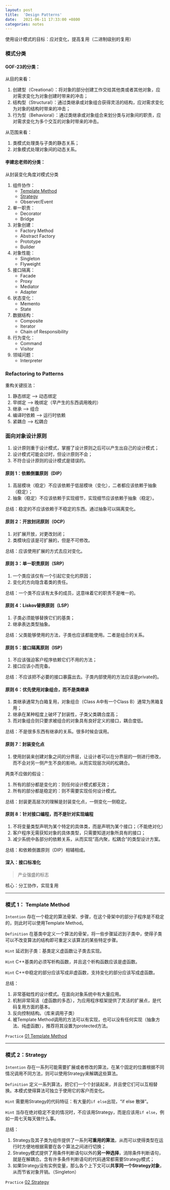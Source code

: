 ```yaml
---
layout: post
title:  'Design Patterns'
date:   2021-06-11 17:33:00 +0800
categories: notes
---
```


使用设计模式的目标：应对变化，提高复用（二进制级别的复用）



### 模式分类

#### GOF-23的分类：

从目的来看：

1. 创建型（Creational）：将对象的部分创建工作交给其他类或者其他对象，应对需求变化为对象创建时带来的冲击；
2. 结构型（Structural）：通过类继承或对象组合获得灵活的结构，应对需求变化为对象的结构时带来的冲击；
3. 行为型（Behavioral）：通过类继承或对象组合来划分类与对象间的职责，应对需求变化为多个交互的对象时带来的冲击。

从范围来看：

1. 类模式处理类与子类的静态关系；
2. 对象模式处理对象间的动态关系。

#### 李建忠老师的分类：

从封装变化角度对模式分类

1. 组件协作：
   - [Template Method](#TemplateMethod)
   - [Strategy](#Strategy)
   - Observer/Event
2. 单一职责：
   - Decorator
   - Bridge
3. 对象创建：
   - Factory Method
   - Abstract Factory
   - Prototype
   - Builder
4. 对象性能：
   - Singleton
   - Flyweight
5. 接口隔离：
   - Facade
   - Proxy
   - Mediator
   - Adapter
6. 状态变化：
   - Memento
   - State
7. 数据结构：
   - Composite
   - Iterator
   - Chain of Responsibility
8. 行为变化：
   - Command
   - Visitor
9. 领域问题：
   - Interpreter



### Refactoring to Patterns

重构关键技法：

1. 静态绑定 --> 动态绑定
2. 早绑定 --> 晚绑定（早产生的东西调用晚的）
3. 继承 --> 组合
4. 编译时依赖 --> 运行时依赖
5. 紧耦合 --> 松耦合



### 面向对象设计原则

1. 设计原则重于设计模式，掌握了设计原则之后可以产生出自己的设计模式；
2. 设计模式可能会过时，但设计原则不会；
3. 不符合设计原则的设计模式是错误的。

#### 原则 1：依赖倒置原则（DIP）

1. 高层模块（稳定）不应该依赖于低层模块（变化），二者都应该依赖于抽象（稳定）； 
2. 抽象（稳定）不应该依赖于实现细节，实现细节应该依赖于抽象（稳定）。

总结：稳定的不应该依赖于不稳定的东西。通过抽象可以隔离变化。

#### 原则 2：开放封闭原则（OCP）

1. 对扩展开放，对更改封闭；
2. 类模块应该是可扩展的，但是不可修改。

总结：应该使用扩展的方式去应对变化。

#### 原则 3：单一职责原则（SRP）

1. 一个类应该仅有一个引起它变化的原因；
2. 变化的方向隐含着类的责任。

总结：一个类不应该有太多的成员，这意味着它的职责不是唯一的。

#### 原则 4：Liskov替换原则（LSP）

1.  子类必须能够替换它们的基类；
2. 继承表达类型抽象。

总结：父类能够使用的方法，子类也应该都能使用。二者是组合的关系。

#### 原则 5：接口隔离原则（ISP）

1. 不应该强迫客户程序依赖它们不用的方法；
2. 接口应该小而完备。

总结：不应该把不必要的接口暴露出去。子类内部使用的方法应该是private的。

#### 原则 6：优先使用对象组合，而不是类继承

1. 类继承通常为白箱复用，对象组合（Class A中有一个Class B）通常为黑箱复用；
2. 继承在某种程度上破坏了封装性，子类父类耦合度高；
3. 而对象组合则只要求被组合的对象具有良好定义的接口，耦合度低。

总结：不是很多东西有继承的关系。很多时候会误用。

#### 原则 7：封装变化点

1. 使用封装来创建对象之间的分界层，让设计者可以在分界层的一侧进行修改，而不会对另一侧产生不良的影响，从而实现层次间的松耦合。

两类不应做的假设：

1. 所有的部分都是变化的：则任何设计模式都无效；
2. 所有的部分都是稳定的：则不需要实现任何设计模式。

总结：封装更高层次的理解是封装变化点，一侧变化一侧稳定。

#### 原则 8：针对接口编程，而不是针对实现编程

1. 不将变量类型声明为某个特定的具体类，而是声明为某个接口；（不能绝对化）
2. 客户程序无需获知对象的具体类型，只需要知道对象所具有的接口；
3. 减少系统中各部分的依赖关系，从而实现“高内聚，松耦合”的类型设计方案。

总结：和依赖倒置原则（DIP）相辅相成。



#### 深入：接口标准化

> 产业强盛的标志

核心：分工协作，实现复用  



<a name="TemplateMethod"></a>

---

### 模式 1： Template Method

`Intention` 存在一个稳定的算法骨架、步骤，在这个骨架中的部分子程序是不稳定的，则此时可以使用Template Method。

`Definition` 在基类中定义一个算法的骨架，将一些步骤延迟到子类中，使得子类可以不改变算法的结构即可重定义该算法的某些特定步骤。

`Hint` 延迟到子类：基类定义虚函数让子类去实现。

`Hint` C++基类的必须写析构函数，并且这个析构函数应该是虚函数。

`Hint` C++中稳定的部分应该写成非虚函数，支持变化的部分应该写成虚函数。

总结：

1. 非常基础性的设计模式。在面向对象系统中有大量应用。
2. 机制非常简洁（虚函数的多态），为应用程序框架提供了灵活的扩展点，是代码复用方面的基本。
3. 反向控制结构。（库来调用子类）
4. 被Template Method调用的方法可以有实现，也可以没有任何实现（抽象方法、纯虚函数），推荐将其设置为protected方法。

`Practice` [01 Template Method](https://github.com/CaptainXX/Design_Patterns/tree/main/01_template_method)

 

<a name="Strategy"></a>

---

### 模式 2：Strategy

`Intention` 存在一系列可能需要扩展或者修改的算法，在某个固定的位置根据不同情况调用不同方法，则可以使用Strategy来解耦这些算法。

`Definition` 定义一系列算法，把它们一个个封装起来，并且使它们可以互相替换。本模式使得算法可独立于使用它的客户而变化。

`Hint` 需要用Strategy的代码特征：有大量的`if else`出现，“if else 散弹”。 

`Hint` 当存在绝对稳定不变的情况时，不应该用Strategy，而是应该用`if else`，例如一周七天每天做什么事。

总结：

1. Strategy及其子类为组件提供了一系列**可重用的算法**，从而可以使得类型在运行时方便地根据需要在各个算法之间进行切换；
2. Strategy模式提供了用条件判断语句以外的**另一种选择**，消除条件判断语句，就是在解耦合。含有许多条件判断语句的代码通常都需要Strategy模式；
3. 如果Strategy没有实例变量，那么各个上下文可以**共享同一个Strategy对象**，从而节省对象开销。（Singleton）

`Practice` [02 Strategy](https://github.com/CaptainXX/Design_Patterns/tree/main/02_Strategy/02_Strategy)



